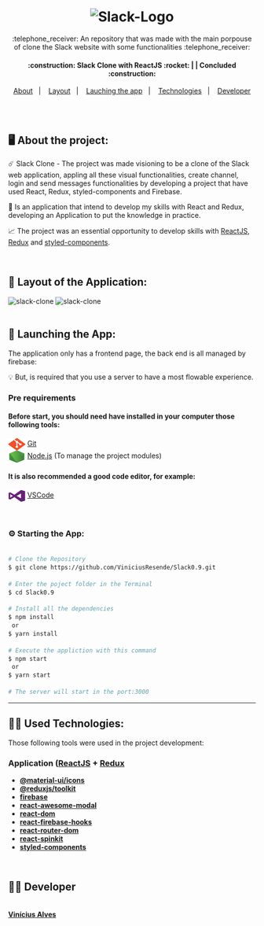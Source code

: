 <h1 align="center">
  <img alt="Slack-Logo" src="https://cdn.worldvectorlogo.com/logos/slack-new-logo.svg" width="300px" />
</h1>
<p align= "center">:telephone_receiver: An repository that was made with the main porpouse of clone the Slack website with some functionalities :telephone_receiver:</p>

<h4 align="center"> 
	:construction:  Slack Clone with ReactJS :rocket: | | Concluded  :construction:
</h4>

<p align="center">
  <a href="#desktop_computer-about-the-project">About</a>&nbsp;&nbsp;&nbsp;|&nbsp;&nbsp;&nbsp;
  <a href="#art-layout-of-the-application">Layout</a>&nbsp;&nbsp;&nbsp;|&nbsp;&nbsp;&nbsp;
  <a href="#rocket-launching-the-app">Lauching the app</a>&nbsp;&nbsp;&nbsp;|&nbsp;&nbsp;&nbsp;
  <a href="#man_technologist-used-technologies">Technologies</a>&nbsp;&nbsp;&nbsp;|&nbsp;&nbsp;&nbsp;
  <a href="#raising_hand_man-developer">Developer</a>
</p>

</br>
</br>

## :desktop_computer: About the project:

:comet:  Slack Clone - The project was made visioning to be a clone of the Slack web application, appling all these visual functionalities, create channel, login and send messages functionalities by developing a project that have used React, Redux, styled-components and Firebase. 

:rocket: Is an application that intend to develop my skills with React and Redux, developing an Application to put the knowledge in practice. 

:chart_with_upwards_trend: The project was an essential opportunity to develop skills with [ReactJS](https://reactjs.org/), [Redux](https://redux.js.org/) and [styled-components](https://styled-components.com/).  

</br>

## :art: Layout of the Application:

<img alt="slack-clone" src="https://res.cloudinary.com/viniciusalvesdefaria/image/upload/v1618248327/TwitterClone/Slack_0.9_1_t1qame.gif">

<img alt="slack-clone" src="https://res.cloudinary.com/viniciusalvesdefaria/image/upload/v1618248176/TwitterClone/Slack_0.9_2_yjqscm.gif">
 
 
</br>
</br>

## :rocket: Launching the App:

The application only has a frontend page, the back end is all managed by firebase:

:bulb: But, is required that you use a server to have a most flowable experience.

### Pre requirements
#### Before start, you should need have installed in your computer those following tools:
<img align="center" alt="GIT" height="25" width="35" src="https://raw.githubusercontent.com/devicons/devicon/master/icons/git/git-original.svg" style="max-width:100%;">  [Git](https://git-scm.com)</img>
</br>
<img align="center" alt="NodeJS" height="25" width="35" src="https://raw.githubusercontent.com/devicons/devicon/master/icons/nodejs/nodejs-original.svg" style="max-width:100%;"> [Node.js](https://nodejs.org/en/) (To manage the project modules)</img>

#### It is also recommended a good code editor, for example: 
<img align="center" alt="VisualStudioCode" height="25" width="35" src="https://raw.githubusercontent.com/devicons/devicon/master/icons/visualstudio/visualstudio-plain.svg" style="max-width:100%;"> [VSCode](https://code.visualstudio.com/)</img>

</br>

### :gear: Starting the App:

 ```bash

 # Clone the Repository
 $ git clone https://github.com/ViniciusResende/Slack0.9.git
 
 # Enter the poject folder in the Terminal
 $ cd Slack0.9
 
 # Install all the dependencies
 $ npm install
  or
 $ yarn install
 
 # Execute the appliction with this command
 $ npm start
  or
 $ yarn start
 
 # The server will start in the port:3000
 
 ```
 
 ---
 
## :man_technologist: Used Technologies:

Those following tools were used in the project development:

### **Application**  ([ReactJS](https://reactjs.org/) + [Redux](https://redux.js.org/)

-   **[@material-ui/icons](https://material-ui.com/components/material-icons/)**
-   **[@reduxjs/toolkit](https://www.npmjs.com/package/@reduxjs/toolkit)**
-   **[firebase](https://firebase.google.com/)**
-   **[react-awesome-modal](https://firebase.google.com/)**
-   **[react-dom](https://reactjs.org/docs/react-dom.html)**
-   **[react-firebase-hooks](https://www.npmjs.com/package/react-firebase-hooks)**
-   **[react-router-dom](https://reactjs.org/docs/react-dom.html)**
-   **[react-spinkit](https://www.npmjs.com/package/react-spinkit)**
-   **[styled-components](https://styled-components.com/)**

</br>

## :raising_hand_man: Developer

<a href="https://github.com/ViniciusResende">
 	<img src="https://res.cloudinary.com/viniciusalvesdefaria/image/upload/v1613257612/foto_perfil_rounded_mv1cpi.png" width="100px;" alt=""/>
 <br />
 	<b>Vinícius Alves</b></a> <a href="https://github.com/ViniciusResende" title="Vinícius Alves"></a>
 <br />


